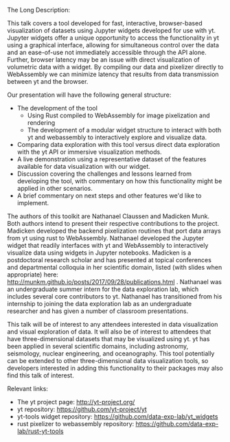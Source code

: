 The Long Description:

This talk covers a tool developed for fast, interactive, browser-based
visualization of datasets using Jupyter widgets developed for use with yt. 
Jupyter widgets offer a unique opportunity to access the functionality in yt 
using a graphical interface, 
allowing for simultaneous control over the data and an 
ease-of-use not immediately accessible through the API
alone. Further, browser latency may be an issue with direct
visualization of volumetric data with a widget. By compiling our
data and pixelizer directly to WebAssembly we can minimize latency that
results from data transmission between yt and the browser. 

Our presentation will have the following general structure:
* The development of the tool
  * Using Rust compiled to WebAssembly for image pixelization and rendering
  * The development of a modular widget structure to interact with both yt and
    webassembly to interactively explore and visualize data. 
* Comparing data exploration with this tool versus direct data exploration with
  the yt API or immersive visualization methods.  
* A live demonstration using a representative dataset 
  of the features available for data visualization with our widget.
* Discussion covering the challenges and lessons learned 
  from developing the tool, with commentary on how this functionality might be
  applied in other scenarios.
* A brief commentary on next steps and other features we'd like to implement. 

The authors of this toolkit are Nathanael Claussen and Madicken Munk. Both
authors intend to present their respective contributions to the project. 
Madicken developed the backend pixelization routines that port
data arrays from yt using rust to WebAssembly. 
Nathanael developed the Jupyter widget that readily interfaces with
yt and WebAssembly to interactively visualize data using widgets in 
Jupyter notebooks. Madicken is a postdoctoral research scholar and 
has presented at topical conferences and
departmental colloquia in her
scientific domain, listed (with slides when appropriate) here:
http://munkm.github.io/posts/2017/09/28/publications.html . Nathanael was an
undergraduate summer intern for the data exploration lab, which includes
several core contributors to yt. 
Nathanael has transitioned from his internship to joining the data
exploration lab as an undergraduate researcher and has given a number of 
classroom presentations. 

This talk will be of interest to any attendees interested in data visualization
and visual exploration of data. It will also be of interest to attendees that
have three-dimensional datasets that may be visualized using yt. yt has been
applied in several scientific domains, including astronomy, seismology, nuclear
engineering, and oceanography. This tool potentially can be extended to other
three-dimensional data visualization tools, so developers interested in adding
this functionality to their packages may also find this talk of interest. 

Relevant links:
* The yt project page: http://yt-project.org/
* yt repository: https://github.com/yt-project/yt 
* yt-tools widget repository: https://github.com/data-exp-lab/yt_widgets
* rust pixelizer to webassembly repository: https://github.com/data-exp-lab/rust-yt-tools

